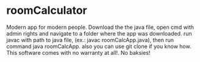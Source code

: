 # roomCalculator
Modern app for modern people. 
Download the the java file, open cmd with admin rights and navigate to a folder where the app was downloaded. run javac with path to java file, (ex.: javac roomCalcApp.java), then run command java roomCalcApp.
also you can use git clone if you know how. 
This software comes with no warranty at all!. No baksies!
